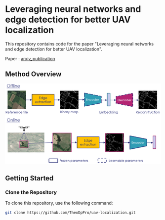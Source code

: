 # Leveraging neural networks and edge detection for better UAV localization

This repository contains code for the paper "Leveraging neural networks and edge detection for better UAV localization".

Paper : [arxiv_publication](https://arxiv.org/submit/5505657/view)

## Method Overview

![Method overview](https://github.com/TheoDpPro/uav-localization/blob/main/figures/overview_method.PNG)

## Getting Started

### Clone the Repository

To clone this repository, use the following command:

```bash
git clone https://github.com/TheoDpPro/uav-localization.git
